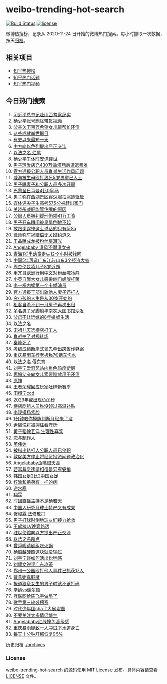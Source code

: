 # weibo-trending-hot-search

[![Build Status](https://github.com/justjavac/weibo-trending-hot-search/workflows/ci/badge.svg?branch=master)](https://github.com/justjavac/weibo-trending-hot-search/actions)
[![license](https://img.shields.io/github/license/justjavac/weibo-trending-hot-search)](https://github.com/justjavac/weibo-trending-hot-search/blob/master/LICENSE)

微博热搜榜，记录从 2020-11-24 日开始的微博热门搜索。每小时抓取一次数据，按天[归档](./archives)。

## 相关项目

- [知乎热搜榜](https://github.com/justjavac/zhihu-trending-top-search)
- [知乎热门话题](https://github.com/justjavac/zhihu-trending-hot-questions)
- [知乎热门视频](https://github.com/justjavac/zhihu-trending-hot-video)

## 今日热门搜索

<!-- BEGIN -->
<!-- 最后更新时间 Thu Jul 10 2025 07:11:14 GMT+0800 (China Standard Time) -->

1. [习近平总书记赴山西考察纪实](https://s.weibo.com//weibo?q=%23%E4%B9%A0%E8%BF%91%E5%B9%B3%E6%80%BB%E4%B9%A6%E8%AE%B0%E8%B5%B4%E5%B1%B1%E8%A5%BF%E8%80%83%E5%AF%9F%E7%BA%AA%E5%AE%9E%23&Refer=new_time)
1. [杨少华账号删除带货视频](https://s.weibo.com//weibo?q=%23%E6%9D%A8%E5%B0%91%E5%8D%8E%E8%B4%A6%E5%8F%B7%E5%88%A0%E9%99%A4%E5%B8%A6%E8%B4%A7%E8%A7%86%E9%A2%91%23&t=31&band_rank=7&Refer=top)
1. [父亲欠下百万希望女儿能帮忙还债](https://s.weibo.com//weibo?q=%23%E7%88%B6%E4%BA%B2%E6%AC%A0%E4%B8%8B%E7%99%BE%E4%B8%87%E5%B8%8C%E6%9C%9B%E5%A5%B3%E5%84%BF%E8%83%BD%E5%B8%AE%E5%BF%99%E8%BF%98%E5%80%BA%23&t=31&band_rank=6&Refer=top)
1. [这些成就举世瞩目](https://s.weibo.com//weibo?q=%23%E8%BF%99%E4%BA%9B%E6%88%90%E5%B0%B1%E4%B8%BE%E4%B8%96%E7%9E%A9%E7%9B%AE%23&t=31&band_rank=3&Refer=top)
1. [有史以来最短一天](https://s.weibo.com//weibo?q=%E6%9C%89%E5%8F%B2%E4%BB%A5%E6%9D%A5%E6%9C%80%E7%9F%AD%E4%B8%80%E5%A4%A9&t=31&band_rank=8&Refer=top)
1. [中方向以色列提出严正交涉](https://s.weibo.com//weibo?q=%23%E4%B8%AD%E6%96%B9%E5%90%91%E4%BB%A5%E8%89%B2%E5%88%97%E6%8F%90%E5%87%BA%E4%B8%A5%E6%AD%A3%E4%BA%A4%E6%B6%89%23&t=31&band_rank=4&Refer=top)
1. [以法之名 烂尾](https://s.weibo.com//weibo?q=%E4%BB%A5%E6%B3%95%E4%B9%8B%E5%90%8D%20%E7%83%82%E5%B0%BE&t=31&band_rank=1&Refer=top)
1. [杨少华午休时安详辞世](https://s.weibo.com//weibo?q=%23%E6%9D%A8%E5%B0%91%E5%8D%8E%E5%8D%88%E4%BC%91%E6%97%B6%E5%AE%89%E8%AF%A6%E8%BE%9E%E4%B8%96%23&t=31&band_rank=10&Refer=top)
1. [男子理发店充430万做灌肠后遭退费难](https://s.weibo.com//weibo?q=%23%E7%94%B7%E5%AD%90%E7%90%86%E5%8F%91%E5%BA%97%E5%85%85430%E4%B8%87%E5%81%9A%E7%81%8C%E8%82%A0%E5%90%8E%E9%81%AD%E9%80%80%E8%B4%B9%E9%9A%BE%23&t=31&band_rank=2&Refer=top)
1. [官方通报公职人员肖某生活作风问题](https://s.weibo.com//weibo?q=%23%E5%AE%98%E6%96%B9%E9%80%9A%E6%8A%A5%E5%85%AC%E8%81%8C%E4%BA%BA%E5%91%98%E8%82%96%E6%9F%90%E7%94%9F%E6%B4%BB%E4%BD%9C%E9%A3%8E%E9%97%AE%E9%A2%98%23&t=31&band_rank=18&Refer=top)
1. [威海被生母殴打致死5岁男童已入土](https://s.weibo.com//weibo?q=%23%E5%A8%81%E6%B5%B7%E8%A2%AB%E7%94%9F%E6%AF%8D%E6%AE%B4%E6%89%93%E8%87%B4%E6%AD%BB5%E5%B2%81%E7%94%B7%E7%AB%A5%E5%B7%B2%E5%85%A5%E5%9C%9F%23&t=31&band_rank=28&Refer=top)
1. [男子曝妻子和公职人员多次开房](https://s.weibo.com//weibo?q=%23%E7%94%B7%E5%AD%90%E6%9B%9D%E5%A6%BB%E5%AD%90%E5%92%8C%E5%85%AC%E8%81%8C%E4%BA%BA%E5%91%98%E5%A4%9A%E6%AC%A1%E5%BC%80%E6%88%BF%23&t=31&band_rank=16&Refer=top)
1. [巴黎圣日耳曼4比0皇马](https://s.weibo.com//weibo?q=%23%E5%B7%B4%E9%BB%8E%E5%9C%A3%E6%97%A5%E8%80%B3%E6%9B%BC4%E6%AF%940%E7%9A%87%E9%A9%AC%23&t=31&band_rank=12&Refer=top)
1. [男子称在西湖景区穿汉服拍照遭驱赶](https://s.weibo.com//weibo?q=%23%E7%94%B7%E5%AD%90%E7%A7%B0%E5%9C%A8%E8%A5%BF%E6%B9%96%E6%99%AF%E5%8C%BA%E7%A9%BF%E6%B1%89%E6%9C%8D%E6%8B%8D%E7%85%A7%E9%81%AD%E9%A9%B1%E8%B5%B6%23&t=31&band_rank=27&Refer=top)
1. [媒体评尖子生高考575分被赶出家门](https://s.weibo.com//weibo?q=%23%E5%AA%92%E4%BD%93%E8%AF%84%E5%B0%96%E5%AD%90%E7%94%9F%E9%AB%98%E8%80%83575%E5%88%86%E8%A2%AB%E8%B5%B6%E5%87%BA%E5%AE%B6%E9%97%A8%23&t=31&band_rank=31&Refer=top)
1. [关晓彤减肥能管住嘴的原因](https://s.weibo.com//weibo?q=%23%E5%85%B3%E6%99%93%E5%BD%A4%E5%87%8F%E8%82%A5%E8%83%BD%E7%AE%A1%E4%BD%8F%E5%98%B4%E7%9A%84%E5%8E%9F%E5%9B%A0%23&t=31&band_rank=35&Refer=top)
1. [公职人员被判缓刑仍领41万工资](https://s.weibo.com//weibo?q=%23%E5%85%AC%E8%81%8C%E4%BA%BA%E5%91%98%E8%A2%AB%E5%88%A4%E7%BC%93%E5%88%91%E4%BB%8D%E9%A2%8641%E4%B8%87%E5%B7%A5%E8%B5%84%23&t=31&band_rank=15&Refer=top)
1. [男子开车瞬间被臭晕倒地不起](https://s.weibo.com//weibo?q=%23%E7%94%B7%E5%AD%90%E5%BC%80%E8%BD%A6%E7%9E%AC%E9%97%B4%E8%A2%AB%E8%87%AD%E6%99%95%E5%80%92%E5%9C%B0%E4%B8%8D%E8%B5%B7%23&t=31&band_rank=13&Refer=top)
1. [敢跟谢霆锋这么说话的只有阿Sa](https://s.weibo.com//weibo?q=%E6%95%A2%E8%B7%9F%E8%B0%A2%E9%9C%86%E9%94%8B%E8%BF%99%E4%B9%88%E8%AF%B4%E8%AF%9D%E7%9A%84%E5%8F%AA%E6%9C%89%E9%98%BFSa&t=31&band_rank=24&Refer=top)
1. [律师称车祸赔偿无关婚约道义](https://s.weibo.com//weibo?q=%23%E5%BE%8B%E5%B8%88%E7%A7%B0%E8%BD%A6%E7%A5%B8%E8%B5%94%E5%81%BF%E6%97%A0%E5%85%B3%E5%A9%9A%E7%BA%A6%E9%81%93%E4%B9%89%23&t=31&band_rank=19&Refer=top)
1. [王晶曝成龙被粉丝扇耳光](https://s.weibo.com//weibo?q=%23%E7%8E%8B%E6%99%B6%E6%9B%9D%E6%88%90%E9%BE%99%E8%A2%AB%E7%B2%89%E4%B8%9D%E6%89%87%E8%80%B3%E5%85%89%23&t=31&band_rank=21&Refer=top)
1. [Angelababy 港风还得港女来](https://s.weibo.com//weibo?q=Angelababy%20%E6%B8%AF%E9%A3%8E%E8%BF%98%E5%BE%97%E6%B8%AF%E5%A5%B3%E6%9D%A5&t=31&band_rank=12&Refer=top)
1. [青海1岁半幼童走失12个小时被找回](https://s.weibo.com//weibo?q=%23%E9%9D%92%E6%B5%B71%E5%B2%81%E5%8D%8A%E5%B9%BC%E7%AB%A5%E8%B5%B0%E5%A4%B112%E4%B8%AA%E5%B0%8F%E6%97%B6%E8%A2%AB%E6%89%BE%E5%9B%9E%23&t=31&band_rank=40&Refer=top)
1. [中国5年再造广东江苏山东3个经济大省](https://s.weibo.com//weibo?q=%23%E4%B8%AD%E5%9B%BD5%E5%B9%B4%E5%86%8D%E9%80%A0%E5%B9%BF%E4%B8%9C%E6%B1%9F%E8%8B%8F%E5%B1%B1%E4%B8%9C3%E4%B8%AA%E7%BB%8F%E6%B5%8E%E5%A4%A7%E7%9C%81%23&t=31&band_rank=44&Refer=top)
1. [周杰伦昆凌儿子8岁近照](https://s.weibo.com//weibo?q=%23%E5%91%A8%E6%9D%B0%E4%BC%A6%E6%98%86%E5%87%8C%E5%84%BF%E5%AD%908%E5%B2%81%E8%BF%91%E7%85%A7%23&t=31&band_rank=50&Refer=top)
1. [甲亢哥欧洲行用中文对粉丝喊冷静](https://s.weibo.com//weibo?q=%23%E7%94%B2%E4%BA%A2%E5%93%A5%E6%AC%A7%E6%B4%B2%E8%A1%8C%E7%94%A8%E4%B8%AD%E6%96%87%E5%AF%B9%E7%B2%89%E4%B8%9D%E5%96%8A%E5%86%B7%E9%9D%99%23&t=31&band_rank=17&Refer=top)
1. [小英自曝大女儿感染幽门螺旋杆菌](https://s.weibo.com//weibo?q=%23%E5%B0%8F%E8%8B%B1%E8%87%AA%E6%9B%9D%E5%A4%A7%E5%A5%B3%E5%84%BF%E6%84%9F%E6%9F%93%E5%B9%BD%E9%97%A8%E8%9E%BA%E6%97%8B%E6%9D%86%E8%8F%8C%23&t=31&band_rank=11&Refer=top)
1. [李一桐内娱第一个卡帧演员](https://s.weibo.com//weibo?q=%E6%9D%8E%E4%B8%80%E6%A1%90%E5%86%85%E5%A8%B1%E7%AC%AC%E4%B8%80%E4%B8%AA%E5%8D%A1%E5%B8%A7%E6%BC%94%E5%91%98&t=31&band_rank=24&Refer=top)
1. [官方通报干部出轨他人妻子还打人](https://s.weibo.com//weibo?q=%23%E5%AE%98%E6%96%B9%E9%80%9A%E6%8A%A5%E5%B9%B2%E9%83%A8%E5%87%BA%E8%BD%A8%E4%BB%96%E4%BA%BA%E5%A6%BB%E5%AD%90%E8%BF%98%E6%89%93%E4%BA%BA%23&t=31&band_rank=27&Refer=top)
1. [穷小孩的人生是从30岁开始的](https://s.weibo.com//weibo?q=%E7%A9%B7%E5%B0%8F%E5%AD%A9%E7%9A%84%E4%BA%BA%E7%94%9F%E6%98%AF%E4%BB%8E30%E5%B2%81%E5%BC%80%E5%A7%8B%E7%9A%84&t=31&band_rank=19&Refer=top)
1. [租客自杀不到一月房子再次出租](https://s.weibo.com//weibo?q=%23%E7%A7%9F%E5%AE%A2%E8%87%AA%E6%9D%80%E4%B8%8D%E5%88%B0%E4%B8%80%E6%9C%88%E6%88%BF%E5%AD%90%E5%86%8D%E6%AC%A1%E5%87%BA%E7%A7%9F%23&t=31&band_rank=43&Refer=top)
1. [多名男子光脚躺华南农大图书馆沙发](https://s.weibo.com//weibo?q=%23%E5%A4%9A%E5%90%8D%E7%94%B7%E5%AD%90%E5%85%89%E8%84%9A%E8%BA%BA%E5%8D%8E%E5%8D%97%E5%86%9C%E5%A4%A7%E5%9B%BE%E4%B9%A6%E9%A6%86%E6%B2%99%E5%8F%91%23&t=31&band_rank=39&Refer=top)
1. [父母不让远嫁的8年婚姻生活](https://s.weibo.com//weibo?q=%E7%88%B6%E6%AF%8D%E4%B8%8D%E8%AE%A9%E8%BF%9C%E5%AB%81%E7%9A%848%E5%B9%B4%E5%A9%9A%E5%A7%BB%E7%94%9F%E6%B4%BB&t=31&band_rank=50&Refer=top)
1. [以法之名](https://s.weibo.com//weibo?q=%E4%BB%A5%E6%B3%95%E4%B9%8B%E5%90%8D&t=31&band_rank=14&Refer=top)
1. [宋祖儿天选横店打工人](https://s.weibo.com//weibo?q=%23%E5%AE%8B%E7%A5%96%E5%84%BF%E5%A4%A9%E9%80%89%E6%A8%AA%E5%BA%97%E6%89%93%E5%B7%A5%E4%BA%BA%23&t=31&band_rank=34&Refer=top)
1. [肖战拍了对视转场](https://s.weibo.com//weibo?q=%23%E8%82%96%E6%88%98%E6%8B%8D%E4%BA%86%E5%AF%B9%E8%A7%86%E8%BD%AC%E5%9C%BA%23&t=31&band_rank=39&Refer=top)
1. [秦峰死了](https://s.weibo.com//weibo?q=%E7%A7%A6%E5%B3%B0%E6%AD%BB%E4%BA%86&t=31&band_rank=5&Refer=top)
1. [考编成绩断崖式领先牵出跨省作弊案](https://s.weibo.com//weibo?q=%23%E8%80%83%E7%BC%96%E6%88%90%E7%BB%A9%E6%96%AD%E5%B4%96%E5%BC%8F%E9%A2%86%E5%85%88%E7%89%B5%E5%87%BA%E8%B7%A8%E7%9C%81%E4%BD%9C%E5%BC%8A%E6%A1%88%23&t=31&band_rank=29&Refer=top)
1. [重庆暴雨车行老板称70辆车泡水](https://s.weibo.com//weibo?q=%23%E9%87%8D%E5%BA%86%E6%9A%B4%E9%9B%A8%E8%BD%A6%E8%A1%8C%E8%80%81%E6%9D%BF%E7%A7%B070%E8%BE%86%E8%BD%A6%E6%B3%A1%E6%B0%B4%23&t=31&band_rank=27&Refer=top)
1. [以法之名 傅东育](https://s.weibo.com//weibo?q=%E4%BB%A5%E6%B3%95%E4%B9%8B%E5%90%8D%20%E5%82%85%E4%B8%9C%E8%82%B2&t=31&band_rank=25&Refer=top)
1. [刘宇宁爱奇艺站内角色热度断层](https://s.weibo.com//weibo?q=%23%E5%88%98%E5%AE%87%E5%AE%81%E7%88%B1%E5%A5%87%E8%89%BA%E7%AB%99%E5%86%85%E8%A7%92%E8%89%B2%E7%83%AD%E5%BA%A6%E6%96%AD%E5%B1%82%23&t=31&band_rank=39&Refer=top)
1. [再婚父亲向女儿索要赠款用于还债](https://s.weibo.com//weibo?q=%23%E5%86%8D%E5%A9%9A%E7%88%B6%E4%BA%B2%E5%90%91%E5%A5%B3%E5%84%BF%E7%B4%A2%E8%A6%81%E8%B5%A0%E6%AC%BE%E7%94%A8%E4%BA%8E%E8%BF%98%E5%80%BA%23&t=31&band_rank=45&Refer=top)
1. [原神](https://s.weibo.com//weibo?q=%E5%8E%9F%E7%A5%9E&t=31&band_rank=42&Refer=top)
1. [王者荣耀回应玩家吐槽新赛季](https://s.weibo.com//weibo?q=%23%E7%8E%8B%E8%80%85%E8%8D%A3%E8%80%80%E5%9B%9E%E5%BA%94%E7%8E%A9%E5%AE%B6%E5%90%90%E6%A7%BD%E6%96%B0%E8%B5%9B%E5%AD%A3%23&t=31&band_rank=31&Refer=top)
1. [田栩宁ccd](https://s.weibo.com//weibo?q=%E7%94%B0%E6%A0%A9%E5%AE%81ccd&t=31&band_rank=23&Refer=top)
1. [2029年或出现负闰秒](https://s.weibo.com//weibo?q=%232029%E5%B9%B4%E6%88%96%E5%87%BA%E7%8E%B0%E8%B4%9F%E9%97%B0%E7%A7%92%23&t=31&band_rank=10&Refer=top)
1. [横店剧组人员称没领过高温补贴](https://s.weibo.com//weibo?q=%23%E6%A8%AA%E5%BA%97%E5%89%A7%E7%BB%84%E4%BA%BA%E5%91%98%E7%A7%B0%E6%B2%A1%E9%A2%86%E8%BF%87%E9%AB%98%E6%B8%A9%E8%A1%A5%E8%B4%B4%23&t=31&band_rank=30&Refer=top)
1. [李现摸杨紫脸](https://s.weibo.com//weibo?q=%23%E6%9D%8E%E7%8E%B0%E6%91%B8%E6%9D%A8%E7%B4%AB%E8%84%B8%23&t=31&band_rank=47&Refer=top)
1. [1分钟教你摸脉判断月经来了没](https://s.weibo.com//weibo?q=1%E5%88%86%E9%92%9F%E6%95%99%E4%BD%A0%E6%91%B8%E8%84%89%E5%88%A4%E6%96%AD%E6%9C%88%E7%BB%8F%E6%9D%A5%E4%BA%86%E6%B2%A1&t=31&band_rank=28&Refer=top)
1. [尹锡悦将被押往看守所](https://s.weibo.com//weibo?q=%23%E5%B0%B9%E9%94%A1%E6%82%A6%E5%B0%86%E8%A2%AB%E6%8A%BC%E5%BE%80%E7%9C%8B%E5%AE%88%E6%89%80%23&t=31&band_rank=38&Refer=top)
1. [黄子韬徐艺洋 生理性喜欢](https://s.weibo.com//weibo?q=%E9%BB%84%E5%AD%90%E9%9F%AC%E5%BE%90%E8%89%BA%E6%B4%8B%20%E7%94%9F%E7%90%86%E6%80%A7%E5%96%9C%E6%AC%A2&t=31&band_rank=44&Refer=top)
1. [恋与制作人](https://s.weibo.com//weibo?q=%E6%81%8B%E4%B8%8E%E5%88%B6%E4%BD%9C%E4%BA%BA&t=31&band_rank=7&Refer=top)
1. [英伟达](https://s.weibo.com//weibo?q=%E8%8B%B1%E4%BC%9F%E8%BE%BE&t=31&band_rank=48&Refer=top)
1. [被指出轨打人公职人员已停职](https://s.weibo.com//weibo?q=%23%E8%A2%AB%E6%8C%87%E5%87%BA%E8%BD%A8%E6%89%93%E4%BA%BA%E5%85%AC%E8%81%8C%E4%BA%BA%E5%91%98%E5%B7%B2%E5%81%9C%E8%81%8C%23&t=31&band_rank=34&Refer=top)
1. [敦促美方停止将经贸投资问题政治化](https://s.weibo.com//weibo?q=%23%E6%95%A6%E4%BF%83%E7%BE%8E%E6%96%B9%E5%81%9C%E6%AD%A2%E5%B0%86%E7%BB%8F%E8%B4%B8%E6%8A%95%E8%B5%84%E9%97%AE%E9%A2%98%E6%94%BF%E6%B2%BB%E5%8C%96%23&t=31&band_rank=20&Refer=top)
1. [Angelababy鱼嘴恨天高](https://s.weibo.com//weibo?q=%23Angelababy%E9%B1%BC%E5%98%B4%E6%81%A8%E5%A4%A9%E9%AB%98%23&t=31&band_rank=48&Refer=top)
1. [若事与愿违请相信是另有安排](https://s.weibo.com//weibo?q=%23%E8%8B%A5%E4%BA%8B%E4%B8%8E%E6%84%BF%E8%BF%9D%E8%AF%B7%E7%9B%B8%E4%BF%A1%E6%98%AF%E5%8F%A6%E6%9C%89%E5%AE%89%E6%8E%92%23&t=31&band_rank=41&Refer=top)
1. [韩国女足2比2中国女足](https://s.weibo.com//weibo?q=%23%E9%9F%A9%E5%9B%BD%E5%A5%B3%E8%B6%B32%E6%AF%942%E4%B8%AD%E5%9B%BD%E5%A5%B3%E8%B6%B3%23&t=31&band_rank=47&Refer=top)
1. [梓渝和弟弟有一样的痣](https://s.weibo.com//weibo?q=%23%E6%A2%93%E6%B8%9D%E5%92%8C%E5%BC%9F%E5%BC%9F%E6%9C%89%E4%B8%80%E6%A0%B7%E7%9A%84%E7%97%A3%23&t=31&band_rank=32&Refer=top)
1. [逆水寒](https://s.weibo.com//weibo?q=%E9%80%86%E6%B0%B4%E5%AF%92&t=31&band_rank=49&Refer=top)
1. [翔霖](https://s.weibo.com//weibo?q=%E7%BF%94%E9%9C%96&t=31&band_rank=22&Refer=top)
1. [时团直播主持不是杨若天](https://s.weibo.com//weibo?q=%E6%97%B6%E5%9B%A2%E7%9B%B4%E6%92%AD%E4%B8%BB%E6%8C%81%E4%B8%8D%E6%98%AF%E6%9D%A8%E8%8B%A5%E5%A4%A9&t=31&band_rank=40&Refer=top)
1. [中国人研究月球土特产又有成果](https://s.weibo.com//weibo?q=%23%E4%B8%AD%E5%9B%BD%E4%BA%BA%E7%A0%94%E7%A9%B6%E6%9C%88%E7%90%83%E5%9C%9F%E7%89%B9%E4%BA%A7%E5%8F%88%E6%9C%89%E6%88%90%E6%9E%9C%23&t=31&band_rank=15&Refer=top)
1. [贺峻霖 法修散打](https://s.weibo.com//weibo?q=%E8%B4%BA%E5%B3%BB%E9%9C%96%20%E6%B3%95%E4%BF%AE%E6%95%A3%E6%89%93&t=31&band_rank=36&Refer=top)
1. [男子打球时倒地球友们接力抢救](https://s.weibo.com//weibo?q=%23%E7%94%B7%E5%AD%90%E6%89%93%E7%90%83%E6%97%B6%E5%80%92%E5%9C%B0%E7%90%83%E5%8F%8B%E4%BB%AC%E6%8E%A5%E5%8A%9B%E6%8A%A2%E6%95%91%23&t=31&band_rank=45&Refer=top)
1. [王鹤棣LV晚宴路透](https://s.weibo.com//weibo?q=%23%E7%8E%8B%E9%B9%A4%E6%A3%A3LV%E6%99%9A%E5%AE%B4%E8%B7%AF%E9%80%8F%23&t=31&band_rank=38&Refer=top)
1. [驻以使馆向以方提出严正交涉](https://s.weibo.com//weibo?q=%23%E9%A9%BB%E4%BB%A5%E4%BD%BF%E9%A6%86%E5%90%91%E4%BB%A5%E6%96%B9%E6%8F%90%E5%87%BA%E4%B8%A5%E6%AD%A3%E4%BA%A4%E6%B6%89%23&t=31&band_rank=29&Refer=top)
1. [以法之名超点](https://s.weibo.com//weibo?q=%23%E4%BB%A5%E6%B3%95%E4%B9%8B%E5%90%8D%E8%B6%85%E7%82%B9%23&t=31&band_rank=43&Refer=top)
1. [曾舜晞请剧组吃火锅](https://s.weibo.com//weibo?q=%E6%9B%BE%E8%88%9C%E6%99%9E%E8%AF%B7%E5%89%A7%E7%BB%84%E5%90%83%E7%81%AB%E9%94%85&t=31&band_rank=37&Refer=top)
1. [杨超越硬照这块就没输过](https://s.weibo.com//weibo?q=%E6%9D%A8%E8%B6%85%E8%B6%8A%E7%A1%AC%E7%85%A7%E8%BF%99%E5%9D%97%E5%B0%B1%E6%B2%A1%E8%BE%93%E8%BF%87&t=31&band_rank=47&Refer=top)
1. [刘宇宁谈如何活出松弛感](https://s.weibo.com//weibo?q=%23%E5%88%98%E5%AE%87%E5%AE%81%E8%B0%88%E5%A6%82%E4%BD%95%E6%B4%BB%E5%87%BA%E6%9D%BE%E5%BC%9B%E6%84%9F%23&t=31&band_rank=42&Refer=top)
1. [刘耀文锐评广东凉茶](https://s.weibo.com//weibo?q=%E5%88%98%E8%80%80%E6%96%87%E9%94%90%E8%AF%84%E5%B9%BF%E4%B8%9C%E5%87%89%E8%8C%B6&t=31&band_rank=41&Refer=top)
1. [郑州一公园殴打他人事件已抓获17人](https://s.weibo.com//weibo?q=%23%E9%83%91%E5%B7%9E%E4%B8%80%E5%85%AC%E5%9B%AD%E6%AE%B4%E6%89%93%E4%BB%96%E4%BA%BA%E4%BA%8B%E4%BB%B6%E5%B7%B2%E6%8A%93%E8%8E%B717%E4%BA%BA%23&t=31&band_rank=9&Refer=top)
1. [戴燕妮真魅魔](https://s.weibo.com//weibo?q=%E6%88%B4%E7%87%95%E5%A6%AE%E7%9C%9F%E9%AD%85%E9%AD%94&t=31&band_rank=34&Refer=top)
1. [报道猥亵女生的男子时该不该打码](https://s.weibo.com//weibo?q=%23%E6%8A%A5%E9%81%93%E7%8C%A5%E4%BA%B5%E5%A5%B3%E7%94%9F%E7%9A%84%E7%94%B7%E5%AD%90%E6%97%B6%E8%AF%A5%E4%B8%8D%E8%AF%A5%E6%89%93%E7%A0%81%23&t=31&band_rank=45&Refer=top)
1. [辛纳vs谢尔顿](https://s.weibo.com//weibo?q=%E8%BE%9B%E7%BA%B3vs%E8%B0%A2%E5%B0%94%E9%A1%BF&t=31&band_rank=50&Refer=top)
1. [互联网给陈飞宇做局了](https://s.weibo.com//weibo?q=%E4%BA%92%E8%81%94%E7%BD%91%E7%BB%99%E9%99%88%E9%A3%9E%E5%AE%87%E5%81%9A%E5%B1%80%E4%BA%86&t=31&band_rank=20&Refer=top)
1. [歌手第三轮袭榜赛](https://s.weibo.com//weibo?q=%23%E6%AD%8C%E6%89%8B%E7%AC%AC%E4%B8%89%E8%BD%AE%E8%A2%AD%E6%A6%9C%E8%B5%9B%23&t=31&band_rank=26&Refer=top)
1. [时代少年团cha了大展宏图](https://s.weibo.com//weibo?q=%23%E6%97%B6%E4%BB%A3%E5%B0%91%E5%B9%B4%E5%9B%A2cha%E4%BA%86%E5%A4%A7%E5%B1%95%E5%AE%8F%E5%9B%BE%23&t=31&band_rank=33&Refer=top)
1. [不要关注太多情侣博主](https://s.weibo.com//weibo?q=%E4%B8%8D%E8%A6%81%E5%85%B3%E6%B3%A8%E5%A4%AA%E5%A4%9A%E6%83%85%E4%BE%A3%E5%8D%9A%E4%B8%BB&t=31&band_rank=41&Refer=top)
1. [Angelababy红绿撞色高级感](https://s.weibo.com//weibo?q=Angelababy%E7%BA%A2%E7%BB%BF%E6%92%9E%E8%89%B2%E9%AB%98%E7%BA%A7%E6%84%9F&t=31&band_rank=42&Refer=top)
1. [重庆暴雨疑致一人冲进下水道身亡](https://s.weibo.com//weibo?q=%23%E9%87%8D%E5%BA%86%E6%9A%B4%E9%9B%A8%E7%96%91%E8%87%B4%E4%B8%80%E4%BA%BA%E5%86%B2%E8%BF%9B%E4%B8%8B%E6%B0%B4%E9%81%93%E8%BA%AB%E4%BA%A1%23&t=31&band_rank=46&Refer=top)
1. [每天十分钟肝郁恢复95%](https://s.weibo.com//weibo?q=%E6%AF%8F%E5%A4%A9%E5%8D%81%E5%88%86%E9%92%9F%E8%82%9D%E9%83%81%E6%81%A2%E5%A4%8D95%25&t=31&band_rank=49&Refer=top)

<!-- END -->

历史归档 [./archives](./archives)

### License

[weibo-trending-hot-search](https://github.com/justjavac/weibo-trending-hot-search) 的源码使用 MIT License
发布。具体内容请查看 [LICENSE](./LICENSE) 文件。
